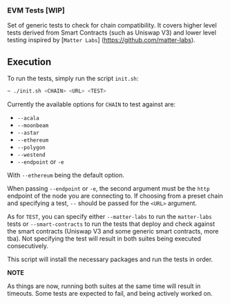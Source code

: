 ### EVM Tests [WIP]

Set of generic tests to check for chain compatibility. It covers higher level 
tests derived from Smart Contracts (such as Uniswap V3) and lower level testing inspired by [`Matter Labs`]
(https://github.com/matter-labs).

## Execution

To run the tests, simply run the script `init.sh`:

```sh
~ ./init.sh <CHAIN> <URL> <TEST>
```

Currently the available options for `CHAIN` to test against are:
* `--acala`
* `--moonbeam`
* `--astar`
* `--ethereum`
* `--polygon`
* `--westend`
* `--endpoint` or `-e`

With `--ethereum` being the default option.

When passing `--endpoint` or `-e`, the second argument must be the `http` endpoint
of the node you are connecting to. If choosing from a preset chain and specifying
a test, `--` should be passed for the `<URL>` argument.

As for `TEST`, you can specify either `--matter-labs` to run the `matter-labs`
tests or `--smart-contracts` to run the tests that deploy and check against the
smart contracts (Uniswap V3 and some generic smart contracts, more tba). Not
specifying the test will result in both suites being executed consecutively.

This script will install the necessary packages and run the tests in order.

**NOTE**

As things are now, running both suites at the same time will result in timeouts.
Some tests are expected to fail, and being actively worked on.